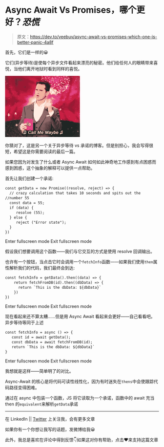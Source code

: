 # Async Await Vs Promises，哪个更好？*恐慌*

> 原文：<https://dev.to/veebuv/async-await-vs-promises-which-one-is-better-panic-4a8f>

首先，它们是一样的😀

它们(异步等待)是使每个异步文件看起来漂亮的秘密。他们给任何人的眼睛带来喜悦，当他们离开地狱时看到同样的喜悦。

[![](img/b1ca46506fc2d3383977075f3936a0b0.png)](https://i.giphy.com/media/105oA1tkTBSy9a/giphy.gif)

你猜对了，这是另一个关于异步等待 vs 承诺的博客。但是别担心，我会写得很短，希望这是你需要阅读的最后一篇。

如果您因为对发生了什么或者 Async Await 如何如此神奇地工作感到有点困惑而感到困惑，这个抽象的解释可以提供一点帮助。

首先让我们创建一个承诺:

```
const getData = new Promise((resolve, reject) => {
  // crazy calculation that takes 10 seconds and spits out the      //number 55
  const data = 55;
  if (data) {
     resolve (55);
  } else {
     reject ("Error state");
  }
}) 
```

Enter fullscreen mode Exit fullscreen mode

假设我们想要调用这个函数——我们与它交互的方式是使用 resolve 回调输出。

也许有一个按钮，当点击它时会调用一个`fetchInfo`函数——如果我们使用`then`属性解析我们的代码，我们最终会到达:

```
const fetchInfo = getData().then((data) => {
    return fetchFromDB(id).then((dbData) => {
      return `This is the dbData: ${dbData}`
    })
}) 
```

Enter fullscreen mode Exit fullscreen mode

现在看起来还不算太糟……但是用 Async Await 看起来会更好——自己看看吧。异步等待等同于上述

```
const fetchInfo = async () => {
   const id = await getData();
   const dbData = await fetchFromDB(id);
   return `This is the dbData: ${dbData}`
} 
```

Enter fullscreen mode Exit fullscreen mode

我想就是这样——简单明了的对比。

Async-Await 的核心是将代码可读性线性化，因为有时迷失在`thens`中会使跟踪代码路径变得困难。

通过在 async 中包装一个函数，JS 将它读取为一个承诺，函数中的 await 充当 then 的`equivalent`来解析`getData`承诺

* * *

在 LinkedIn || [Twitter](https://twitter.com/veebuv) 上关注我，会有更多文章

如果你有一个你想让我写的话题，发微博给我😀

此外，我总是喜欢在评论中得到反馈👇如果这对你有帮助，点击❤️来支持这篇文章